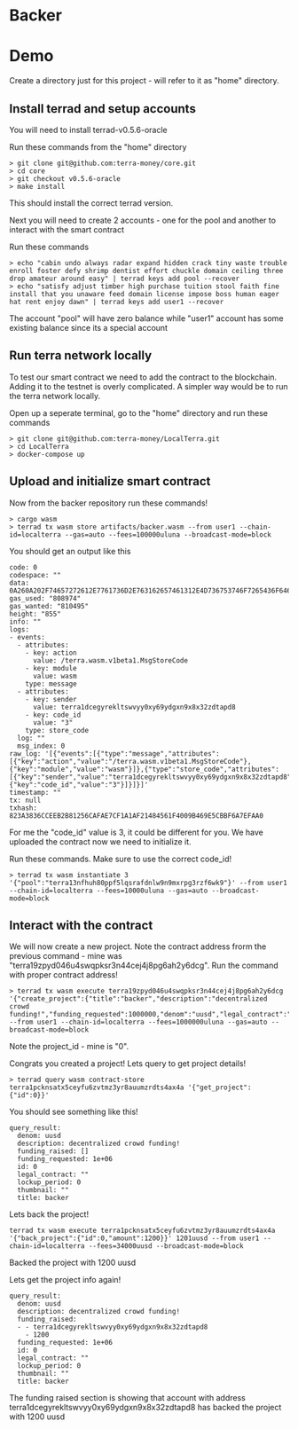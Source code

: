 # Backer

# Demo

Create a directory just for this project - will refer to it as "home" directory.

## Install terrad and setup accounts
You will need to install terrad-v0.5.6-oracle

Run these commands from the "home" directory
```
> git clone git@github.com:terra-money/core.git
> cd core
> git checkout v0.5.6-oracle
> make install
```
This should install the correct terrad version.

Next you will need to create 2 accounts - one for the pool and another to interact with the smart contract

Run these commands
```
> echo "cabin undo always radar expand hidden crack tiny waste trouble enroll foster defy shrimp dentist effort chuckle domain ceiling three drop amateur around easy" | terrad keys add pool --recover
> echo "satisfy adjust timber high purchase tuition stool faith fine install that you unaware feed domain license impose boss human eager hat rent enjoy dawn" | terrad keys add user1 --recover
```

The account "pool" will have zero balance while "user1" account has some existing balance since its a special account

## Run terra network locally
To test our smart contract we need to add the contract to the blockchain. Adding it to the testnet is overly complicated. A simpler way would be to run the terra network locally.

Open up a seperate terminal, go to the "home" directory and run these commands
```
> git clone git@github.com:terra-money/LocalTerra.git
> cd LocalTerra
> docker-compose up
```

## Upload and initialize smart contract

Now from the backer repository run these commands!
```
> cargo wasm
> terrad tx wasm store artifacts/backer.wasm --from user1 --chain-id=localterra --gas=auto --fees=100000uluna --broadcast-mode=block
```
You should get an output like this
```
code: 0
codespace: ""
data: 0A260A202F74657272612E7761736D2E763162657461312E4D736753746F7265436F646512020803
gas_used: "808974"
gas_wanted: "810495"
height: "855"
info: ""
logs:
- events:
  - attributes:
    - key: action
      value: /terra.wasm.v1beta1.MsgStoreCode
    - key: module
      value: wasm
    type: message
  - attributes:
    - key: sender
      value: terra1dcegyrekltswvyy0xy69ydgxn9x8x32zdtapd8
    - key: code_id
      value: "3"
    type: store_code
  log: ""
  msg_index: 0
raw_log: '[{"events":[{"type":"message","attributes":[{"key":"action","value":"/terra.wasm.v1beta1.MsgStoreCode"},{"key":"module","value":"wasm"}]},{"type":"store_code","attributes":[{"key":"sender","value":"terra1dcegyrekltswvyy0xy69ydgxn9x8x32zdtapd8"},{"key":"code_id","value":"3"}]}]}]'
timestamp: ""
tx: null
txhash: 823A3836CCEEB2B81256CAFAE7CF1A1AF21484561F4009B469E5CBBF6A7EFAA0
```

For me the "code_id" value is 3, it could be different for you.
We have uploaded the contract now we need to initialize it.

Run these commands. Make sure to use the correct code_id!
```
> terrad tx wasm instantiate 3 '{"pool":"terra13nfhuh80ppf5lqsrafdnlw9n9mxrpg3rzf6wk9"}' --from user1 --chain-id=localterra --fees=10000uluna --gas=auto --broadcast-mode=block
```

## Interact with the contract

We will now create a new project. Note the contract address frorm the previous command - mine was "terra19zpyd046u4swqpksr3n44cej4j8pg6ah2y6dcg".
Run the command with proper contract address!
```
> terrad tx wasm execute terra19zpyd046u4swqpksr3n44cej4j8pg6ah2y6dcg '{"create_project":{"title":"backer","description":"decentralized crowd funding!","funding_requested":1000000,"denom":"uusd","legal_contract":"","lockup_period":0,"thumbnail":""}}' --from user1 --chain-id=localterra --fees=1000000uluna --gas=auto --broadcast-mode=block
```
Note the project_id - mine is "0".

Congrats you created a project! Lets query to get project details!

```
> terrad query wasm contract-store terra1pcknsatx5ceyfu6zvtmz3yr8auumzrdts4ax4a '{"get_project":{"id":0}}'
```
You should see something like this!
```
query_result:
  denom: uusd
  description: decentralized crowd funding!
  funding_raised: []
  funding_requested: 1e+06
  id: 0
  legal_contract: ""
  lockup_period: 0
  thumbnail: ""
  title: backer
```

Lets back the project!

```
terrad tx wasm execute terra1pcknsatx5ceyfu6zvtmz3yr8auumzrdts4ax4a '{"back_project":{"id":0,"amount":1200}}' 1201uusd --from user1 --chain-id=localterra --fees=34000uusd --broadcast-mode=block
```
Backed the project with 1200 uusd

Lets get the project info again!
```
query_result:
  denom: uusd
  description: decentralized crowd funding!
  funding_raised:
  - - terra1dcegyrekltswvyy0xy69ydgxn9x8x32zdtapd8
    - 1200
  funding_requested: 1e+06
  id: 0
  legal_contract: ""
  lockup_period: 0
  thumbnail: ""
  title: backer
```

The funding raised section is showing that account with address terra1dcegyrekltswvyy0xy69ydgxn9x8x32zdtapd8 has backed the project with 1200 uusd